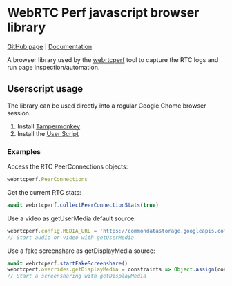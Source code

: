 # WebRTC Perf javascript browser library
[GitHub page](https://github.com/vpalmisano/webrtcperf-js) | [Documentation](https://vpalmisano.github.io/webrtcperf)

A browser library used by the [webrtcperf](https://github.com/vpalmisano/webrtcperf)
tool to capture the RTC logs and run page inspection/automation.

## Userscript usage
The library can be used directly into a regular Google Chome browser session.

1. Install [Tampermonkey](https://www.tampermonkey.net/)
2. Install the [User Script](https://raw.githubusercontent.com/vpalmisano/webrtcperf-js/refs/heads/main/webrtcperf.user.js)

### Examples
Access the RTC PeerConnections objects:
```js
webrtcperf.PeerConnections
```

Get the current RTC stats:
```js
await webrtcperf.collectPeerConnectionStats(true)
```

Use a video as getUserMedia default source:
```js
webrtcperf.config.MEDIA_URL = 'https://commondatastorage.googleapis.com/gtv-videos-bucket/sample/BigBuckBunny.mp4'
// Start audio or video with getUserMedia
```

Use a fake screenshare as getDisplayMedia source:
```js
await webrtcperf.startFakeScreenshare()
webrtcperf.overrides.getDisplayMedia = constraints => Object.assign(constraints, { preferCurrentTab: true })
// Start a screensharing with getDisplayMedia
```